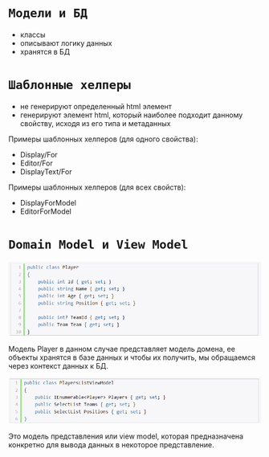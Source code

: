 # **`Модели и БД`**

- классы
- описывают логику данных
- хранятся в БД

# **`Шаблонные хелперы`**

- не генерируют определенный html элемент
- генерируют элемент html, который наиболее подходит данному свойству, исходя из его типа и метаданных

Примеры шаблонных хелперов (для одного свойства):
- Display/For
- Editor/For
- DisplayText/For

Примеры шаблонных хелперов (для всех свойств):
- DisplayForModel
- EditorForModel

# **`Domain Model и View Model`**
![](images/1.png)

Модель Player в данном случае представляет модель домена, ее объекты хранятся в базе данных и чтобы их получить, мы обращаемся через контекст данных к БД.

![](images/2.png)

Это модель представления или view model, которая предназначена конкретно для вывода данных в некоторое представление.